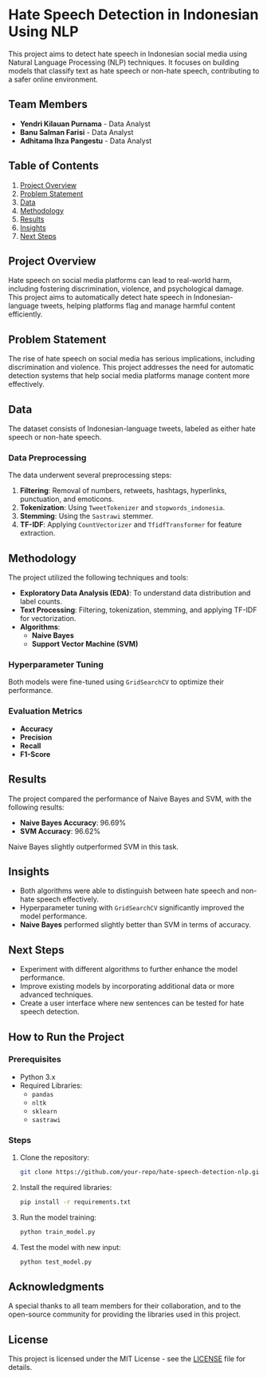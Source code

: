 
# Hate Speech Detection in Indonesian Using NLP

This project aims to detect hate speech in Indonesian social media using Natural Language Processing (NLP) techniques. It focuses on building models that classify text as hate speech or non-hate speech, contributing to a safer online environment.

## Team Members
- **Yendri Kilauan Purnama** - Data Analyst
- **Banu Salman Farisi** - Data Analyst
- **Adhitama Ihza Pangestu** - Data Analyst

## Table of Contents
1. [Project Overview](#project-overview)
2. [Problem Statement](#problem-statement)
3. [Data](#data)
4. [Methodology](#methodology)
5. [Results](#results)
6. [Insights](#insights)
7. [Next Steps](#next-steps)

## Project Overview
Hate speech on social media platforms can lead to real-world harm, including fostering discrimination, violence, and psychological damage. This project aims to automatically detect hate speech in Indonesian-language tweets, helping platforms flag and manage harmful content efficiently.

## Problem Statement
The rise of hate speech on social media has serious implications, including discrimination and violence. This project addresses the need for automatic detection systems that help social media platforms manage content more effectively.

## Data
The dataset consists of Indonesian-language tweets, labeled as either hate speech or non-hate speech. 

### Data Preprocessing
The data underwent several preprocessing steps:
1. **Filtering**: Removal of numbers, retweets, hashtags, hyperlinks, punctuation, and emoticons.
2. **Tokenization**: Using `TweetTokenizer` and `stopwords_indonesia`.
3. **Stemming**: Using the `Sastrawi` stemmer.
4. **TF-IDF**: Applying `CountVectorizer` and `TfidfTransformer` for feature extraction.

## Methodology
The project utilized the following techniques and tools:
- **Exploratory Data Analysis (EDA)**: To understand data distribution and label counts.
- **Text Processing**: Filtering, tokenization, stemming, and applying TF-IDF for vectorization.
- **Algorithms**:
  - **Naive Bayes**
  - **Support Vector Machine (SVM)**
  
### Hyperparameter Tuning
Both models were fine-tuned using `GridSearchCV` to optimize their performance.

### Evaluation Metrics
- **Accuracy**
- **Precision**
- **Recall**
- **F1-Score**

## Results
The project compared the performance of Naive Bayes and SVM, with the following results:

- **Naive Bayes Accuracy**: 96.69%
- **SVM Accuracy**: 96.62%

Naive Bayes slightly outperformed SVM in this task.

## Insights
- Both algorithms were able to distinguish between hate speech and non-hate speech effectively.
- Hyperparameter tuning with `GridSearchCV` significantly improved the model performance.
- **Naive Bayes** performed slightly better than SVM in terms of accuracy.

## Next Steps
- Experiment with different algorithms to further enhance the model performance.
- Improve existing models by incorporating additional data or more advanced techniques.
- Create a user interface where new sentences can be tested for hate speech detection.

## How to Run the Project

### Prerequisites
- Python 3.x
- Required Libraries:
  - `pandas`
  - `nltk`
  - `sklearn`
  - `sastrawi`

### Steps
1. Clone the repository:
   ```bash
   git clone https://github.com/your-repo/hate-speech-detection-nlp.git
   ```
2. Install the required libraries:
   ```bash
   pip install -r requirements.txt
   ```
3. Run the model training:
   ```bash
   python train_model.py
   ```
4. Test the model with new input:
   ```bash
   python test_model.py
   ```

## Acknowledgments
A special thanks to all team members for their collaboration, and to the open-source community for providing the libraries used in this project.

## License
This project is licensed under the MIT License - see the [LICENSE](LICENSE) file for details.
